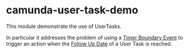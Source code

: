 # camunda-user-task-demo


This module demonstrate the use of UserTasks.

In particular it addresses the problem of using a [Timer Boundary Event](https://docs.camunda.org/manual/latest/reference/bpmn20/events/timer-events/#timer-boundary-event) to trigger an action when the [Follow Up Date](https://docs.camunda.org/manual/latest/reference/bpmn20/tasks/user-task/#follow-up-date) of a User Task is reached.
